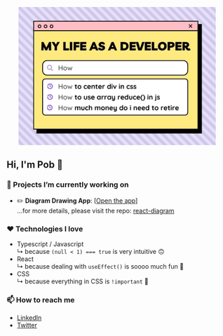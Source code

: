 <p align="center">
  <img alt="my quote" src="./pob_intro4.jpg" width="450" />
</p>

## Hi, I'm Pob 👻

### 🚧 Projects I’m currently working on

- ✏️ **Diagram Drawing App**: [[Open the app](https://react-diagram.netlify.app)]  
  ...for more details, please visit the repo: [react-diagram](https://github.com/pobch/react-diagram)

### ❤️ Technologies I love

- Typescript / Javascript  
  ↳ because `(null < 1) === true` is very intuitive 🙃
- React  
  ↳ because dealing with `useEffect()` is soooo much fun 🧨
- CSS  
  ↳ because everything in CSS is `!important` 🚀

### 📫 How to reach me

- [LinkedIn](https://www.linkedin.com/in/pob-ch-b2836baa)
- [Twitter](https://twitter.com/pob_ch)

<!--
**pobch/pobch** is a ✨ _special_ ✨ repository because its `README.md` (this file) appears on your GitHub profile.

Here are some ideas to get you started:

- 🔭 I’m currently working on ...
- 🌱 I’m currently learning ...
- 👯 I’m looking to collaborate on ...
- 🤔 I’m looking for help with ...
- 💬 Ask me about ...
- 📫 How to reach me: ...
- 😄 Pronouns: ...
- ⚡ Fun fact: ...
-->
